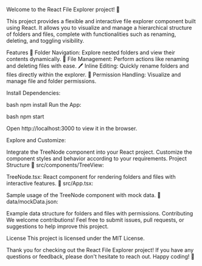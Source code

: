 Welcome to the React File Explorer project! 🚀

This project provides a flexible and interactive file explorer component built using React. It allows you to visualize and manage a hierarchical structure of folders and files, complete with functionalities such as renaming, deleting, and toggling visibility.

Features
📁 Folder Navigation: Explore nested folders and view their contents dynamically.
📄 File Management: Perform actions like renaming and deleting files with ease.
🖊️ Inline Editing: Quickly rename folders and files directly within the explorer.
🔐 Permission Handling: Visualize and manage file and folder permissions.

Install Dependencies:

bash
npm install
Run the App:

bash
npm start

Open http://localhost:3000 to view it in the browser.

Explore and Customize:

Integrate the TreeNode component into your React project.
Customize the component styles and behavior according to your requirements.
Project Structure
📂 src/components/TreeView:

TreeNode.tsx: React component for rendering folders and files with interactive features.
📄 src/App.tsx:

Sample usage of the TreeNode component with mock data.
📄 data/mockData.json:

Example data structure for folders and files with permissions.
Contributing
We welcome contributions! Feel free to submit issues, pull requests, or suggestions to help improve this project.

License
This project is licensed under the MIT License.

Thank you for checking out the React File Explorer project! If you have any questions or feedback, please don't hesitate to reach out. Happy coding! 🚀
